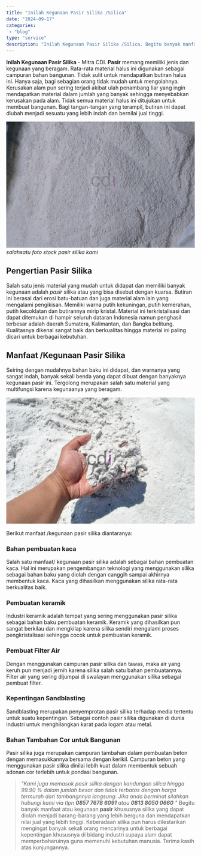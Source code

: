```yaml
---
title: "Inilah Kegunaan Pasir Silika /Silica"
date: "2024-09-17"
categories:
 - "blog"
type: "service"
description: "Inilah Kegunaan Pasir Silika /Silica. Begitu banyak manfaat atau kegunaan **pasir** khususnya silika yang dapat diolah menjadi barang-barang yang lebih bergu..."
---
```


**Inilah Kegunaan Pasir Silika** - Mitra CDI. **Pasir** memang memiliki jenis dan kegunaan yang beragam. Rata-rata material halus ini digunakan sebagai campuran bahan bangunan. Tidak sulit untuk mendapatkan butiran halus ini. Hanya saja, bagi sebagian orang tidak mudah untuk mengolahnya. Kerusakan alam pun sering terjadi akibat ulah penambang liar yang ingin mendapatkan material dalam jumlah yang banyak sehingga menyebabkan kerusakan pada alam. Tidak semua material halus ini ditujukan untuk membuat bangunan. Bagi tangan-tangan yang terampil, butiran ini dapat diubah menjadi sesuatu yang lebih indah dan bernilai jual tinggi.

![salahsatu foto stock pasir silika kami](/images/blog/pasir-silika-bangka.jpg)
*salahsatu foto stock pasir silika kami*

 ## Pengertian Pasir Silika

Salah satu jenis material yang mudah untuk didapat dan memiliki banyak kegunaan adalah _pasir_ silika atau yang bisa disebut dengan kuarsa. Butiran ini berasal dari erosi batu-batuan dan juga material alam lain yang mengalami pengikisan. Memiliki warna putih kekuningan, putih kemerahan, putih kecoklatan dan butirannya mirip kristal. Material ini terkristalisasi dan dapat ditemukan di hampir seluruh dataran Indonesia namun penghasil terbesar adalah daerah Sumatera, Kalimantan, dan Bangka belitung. Kualitasnya dikenal sangat baik dan berkualitas hingga material ini paling dicari untuk berbagai kebutuhan.

 ## Manfaat /Kegunaan Pasir Silika

Seiring dengan mudahnya bahan baku ini didapat, dan warnanya yang sangat indah, banyak sekali benda yang dapat dibuat dengan banyaknya kegunaan pasir ini. Tergolong merupakan salah satu material yang multifungsi karena kegunaanya yang beragam.

![silika-bangka-putih](/images/blog/silika-bangka-putih.jpg)

Berikut manfaat /kegunaan pasir silika diantaranya:

### Bahan pembuatan kaca

Salah satu manfaat/ kegunaan pasir silika adalah sebagai bahan pembuatan kaca. Hal ini merupakan pengembangan teknologi yang menggunakan silika sebagai bahan baku yang diolah dengan canggih sampai akhirnya membentuk kaca. Kaca yang dihasilkan menggunakan silika rata-rata berkualitas baik.

### Pembuatan keramik

Industri keramik adalah tempat yang sering menggunakan pasir silika sebagai bahan baku pembuatan keramik. Keramik yang dihasilkan pun sangat berkilau dan mengkilap karena silika sendiri mengalami proses pengkristalisasi sehingga cocok untuk pembuatan keramik.

### Pembuat Filter Air

Dengan menggunakan campuran pasir silika dan tawas, maka air yang keruh pun menjadi jernih karena silika salah satu bahan pembuatannya. Filter air yang sering dijumpai di swalayan menggunakan silika sebagai pembuat filter.

### Kepentingan Sandblasting

Sandblasting merupakan penyemprotan pasir silika terhadap media tertentu untuk suatu kepentingan. Sebagai contoh pasir silika digunakan di dunia industri untuk menghilangkan karat pada logam atau metal.

### Bahan Tambahan Cor untuk Bangunan

Pasir silika juga merupakan campuran tambahan dalam pembuatan beton dengan memasukkannya bersama dengan kerikil. Campuran beton yang menggunakan pasir silika dinilai lebih kuat dalam membentuk sebuah adonan cor terlebih untuk pondasi bangunan.

> _"Kami juga memasok pasir silika dengan kandungan silica hingga 99.90 % dalam jumlah besar dan tidak terbatas dengan harga termurah dari tambangnnya langsung. Jika anda berminat silahkan hubungi kami via tlpn **0857 7678 6091** atau **0813 8050 0660** "_
Begitu banyak manfaat atau kegunaan **pasir** khususnya silika yang dapat diolah menjadi barang-barang yang lebih berguna dan mendapatkan nilai jual yang lebih tinggi. Keberadaan silika pun harus dilestarikan mengingat banyak sekali orang mencarinya untuk berbagai kepentingan khususnya di bidang industri supaya alam dapat memperbaharuinya guna memenuhi kebutuhan manusia. Terima kasih atas kunjungannya.

